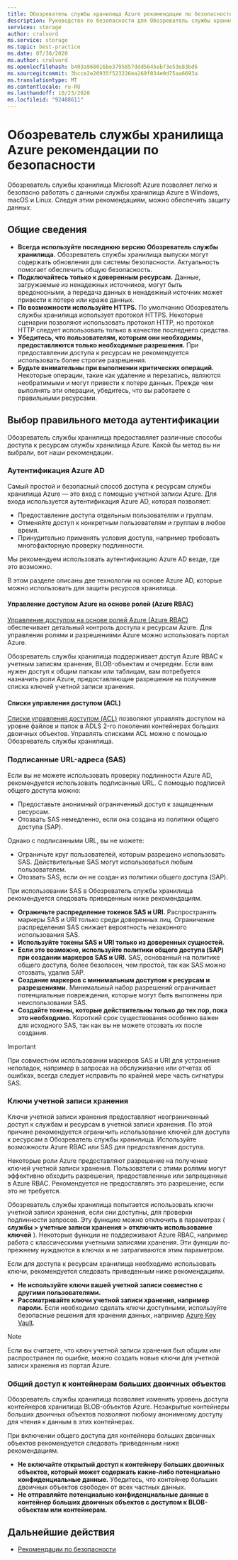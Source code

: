 ```yaml
---
title: Обозреватель службы хранилища Azure рекомендации по безопасности | Документация Майкрософт
description: Руководство по безопасности для Обозреватель службы хранилища Azure
services: storage
author: cralvord
ms.service: storage
ms.topic: best-practice
ms.date: 07/30/2020
ms.author: cralvord
ms.openlocfilehash: b403a960016be3795857ddd5645eb73e53e83bd6
ms.sourcegitcommit: 3bcce2e26935f523226ea269f034e0d75aa6693a
ms.translationtype: MT
ms.contentlocale: ru-RU
ms.lasthandoff: 10/23/2020
ms.locfileid: "92488611"
---
```

# <a name="azure-storage-explorer-security-guide"></a>Обозреватель службы хранилища Azure рекомендации по безопасности

Обозреватель службы хранилища Microsoft Azure позволяет легко и безопасно работать с данными службы хранилища Azure в Windows, macOS и Linux. Следуя этим рекомендациям, можно обеспечить защиту данных.

## <a name="general"></a>Общие сведения

- **Всегда используйте последнюю версию Обозреватель службы хранилища.** Обозреватель службы хранилища выпуски могут содержать обновления для системы безопасности. Актуальность помогает обеспечить общую безопасность.
- **Подключайтесь только к доверенным ресурсам.** Данные, загружаемые из ненадежных источников, могут быть вредоносными, а передача данных в ненадежный источник может привести к потере или краже данных.
- **По возможности используйте HTTPS.** По умолчанию Обозреватель службы хранилища использует протокол HTTPS. Некоторые сценарии позволяют использовать протокол HTTP, но протокол HTTP следует использовать только в качестве последнего средства.
- **Убедитесь, что пользователям, которым они необходимы, предоставляются только необходимые разрешения.** При предоставлении доступа к ресурсам не рекомендуется использовать более строгие разрешения.
- **Будьте внимательны при выполнении критических операций.** Некоторые операции, такие как удаление и перезапись, являются необратимыми и могут привести к потере данных. Прежде чем выполнять эти операции, убедитесь, что вы работаете с правильными ресурсами.

## <a name="choosing-the-right-authentication-method"></a>Выбор правильного метода аутентификации

Обозреватель службы хранилища предоставляет различные способы доступа к ресурсам службы хранилища Azure. Какой бы метод вы ни выбрали, вот наши рекомендации.

### <a name="azure-ad-authentication"></a>Аутентификация Azure AD

Самый простой и безопасный способ доступа к ресурсам службы хранилища Azure — это вход с помощью учетной записи Azure. Для входа используется аутентификация Azure AD, которая позволяет:

- Предоставление доступа отдельным пользователям и группам.
- Отменяйте доступ к конкретным пользователям и группам в любое время.
- Принудительно применять условия доступа, например требовать многофакторную проверку подлинности.

Мы рекомендуем использовать аутентификацию Azure AD везде, где это возможно.

В этом разделе описаны две технологии на основе Azure AD, которые можно использовать для защиты ресурсов хранилища.

#### <a name="azure-role-based-access-control-azure-rbac"></a>Управление доступом Azure на основе ролей (Azure RBAC)

[Управление доступом на основе ролей Azure (Azure RBAC)](/azure/role-based-access-control/overview) обеспечивает детальный контроль доступа к ресурсам Azure. Для управления ролями и разрешениями Azure можно использовать портал Azure.

Обозреватель службы хранилища поддерживает доступ Azure RBAC к учетным записям хранения, BLOB-объектам и очередям. Если вам нужен доступ к общим папкам или таблицам, вам потребуется назначить роли Azure, предоставляющие разрешение на получение списка ключей учетной записи хранения.

#### <a name="access-control-lists-acls"></a>Списки управления доступом (ACL)

[Списки управления доступом (ACL)](/azure/storage/blobs/data-lake-storage-access-control) позволяют управлять доступом на уровне файлов и папок в ADLS 2-го поколения контейнерах больших двоичных объектов. Управлять списками ACL можно с помощью Обозреватель службы хранилища.

### <a name="shared-access-signatures-sas"></a>Подписанные URL-адреса (SAS)

Если вы не можете использовать проверку подлинности Azure AD, рекомендуется использовать подписанные URL. С помощью подписей общего доступа можно:

- Предоставьте анонимный ограниченный доступ к защищенным ресурсам.
- Отозвать SAS немедленно, если она создана из политики общего доступа (SAP).

Однако с подписанными URL, вы не можете:

- Ограничьте круг пользователей, которым разрешено использовать SAS. Действительные SAS могут использоваться любым пользователем.
- Отозвать SAS, если он не создан из политики общего доступа (SAP).

При использовании SAS в Обозреватель службы хранилища рекомендуется следовать приведенным ниже рекомендациям.

- **Ограничьте распределение токенов SAS и URI.** Распространять маркеры SAS и URI только среди доверенных лиц. Ограничение распределения SAS снижает вероятность незаконного использования SAS.
- **Используйте токены SAS и URI только из доверенных сущностей.**
- **Если это возможно, используйте политики общего доступа (SAP) при создании маркеров SAS и URI.** SAS, основанный на политике общего доступа, более безопасен, чем простой, так как SAS можно отозвать, удалив SAP.
- **Создание маркеров с минимальным доступом к ресурсам и разрешениями.** Минимальный набор разрешений ограничивает потенциальные повреждения, которые могут быть выполнены при неиспользовании SAS.
- **Создайте токены, которые действительны только до тех пор, пока это необходимо.** Короткий срок существования особенно важен для исходного SAS, так как вы не можете отозвать их после создания.

> [!IMPORTANT]
> При совместном использовании маркеров SAS и URI для устранения неполадок, например в запросах на обслуживание или отчетах об ошибках, всегда следует исправить по крайней мере часть сигнатуры SAS.

### <a name="storage-account-keys"></a>Ключи учетной записи хранения

Ключи учетной записи хранения предоставляют неограниченный доступ к службам и ресурсам в учетной записи хранения. По этой причине рекомендуется ограничить использование ключей для доступа к ресурсам в Обозреватель службы хранилища. Используйте возможности Azure RBAC или SAS для предоставления доступа.

Некоторые роли Azure предоставляют разрешение на получение ключей учетной записи хранения. Пользователи с этими ролями могут эффективно обходить разрешения, предоставленные или запрещенные в Azure RBAC. Рекомендуется не предоставлять это разрешение, если это не требуется.

Обозреватель службы хранилища попытается использовать ключи учетной записи хранения, если они доступны, для проверки подлинности запросов. Эту функцию можно отключить в параметрах ( **службы > учетные записи хранения > отключить использование ключей** ). Некоторые функции не поддерживают Azure RBAC, например работа с классическими учетными записями хранения. Эти функции по-прежнему нуждаются в ключах и не затрагиваются этим параметром.

Если для доступа к ресурсам хранилища необходимо использовать ключи, рекомендуется следовать приведенным ниже рекомендациям.

- **Не используйте ключи вашей учетной записи совместно с другими пользователями.**
- **Рассматривайте ключи учетной записи хранения, например пароли.** Если необходимо сделать ключи доступными, используйте безопасные решения для хранения данных, например [Azure Key Vault](https://azure.microsoft.com/services/key-vault/).

> [!NOTE]
> Если вы считаете, что ключ учетной записи хранения был общим или распространен по ошибке, можно создать новые ключи для учетной записи хранения из портал Azure.

### <a name="public-access-to-blob-containers"></a>Общий доступ к контейнерам больших двоичных объектов

Обозреватель службы хранилища позволяет изменить уровень доступа контейнеров хранилища BLOB-объектов Azure. Незакрытые контейнеры больших двоичных объектов позволяют любому анонимному доступу для чтения к данным в этих контейнерах.

При включении общего доступа для контейнера больших двоичных объектов рекомендуется следовать приведенным ниже рекомендациям.

- **Не включайте открытый доступ к контейнеру больших двоичных объектов, который может содержать какие-либо потенциально конфиденциальные данные.** Убедитесь, что контейнер больших двоичных объектов свободен от всех частных данных.
- **Не отправляйте потенциально конфиденциальные данные в контейнер больших двоичных объектов с доступом к BLOB-объектам или контейнерам.** 

## <a name="next-steps"></a>Дальнейшие действия

- [Рекомендации по безопасности](/azure/storage/blobs/security-recommendations)
